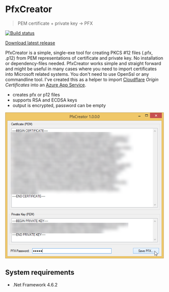# PfxCreator

> PEM certificate + private key -> PFX

[![Build status](https://ci.appveyor.com/api/projects/status/5i8nbwbfef9blcqp/branch/master?svg=true)](https://ci.appveyor.com/project/georg-jung/pfxcreator/branch/master)

[Download latest release](/georg-jung/PfxCreator/releases/latest/download/PfxCreator.exe)

PfxCreator is a simple, single-exe tool for creating PKCS #12 files (.pfx, .p12) from PEM representations of certificate and private key. No installation or dependency-files needed. PfxCreator works simple and straight forward and might be useful in many cases where you need to import certificates into Microsoft related systems. You don't need to use OpenSsl or any commandline tool. I've created this as a helper to import [Cloudflare](https://cloudflare.com) *Origin Certificates* into an [Azure App Service](https://portal.azure.com/).

* creates pfx or p12 files
* supports RSA and ECDSA keys
* output is encrypted, password can be empty

![Screenshot](screenshot.png)

## System requirements
* .Net Framework 4.6.2
